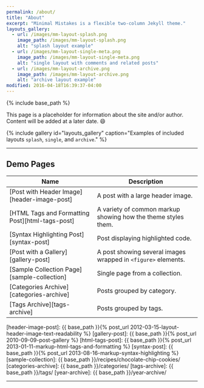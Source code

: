 ```yaml
---
permalink: /about/
title: "About"
excerpt: "Minimal Mistakes is a flexible two-column Jekyll theme."
layouts_gallery:
  - url: /images/mm-layout-splash.png
    image_path: /images/mm-layout-splash.png
    alt: "splash layout example"
  - url: /images/mm-layout-single-meta.png
    image_path: /images/mm-layout-single-meta.png
    alt: "single layout with comments and related posts"
  - url: /images/mm-layout-archive.png
    image_path: /images/mm-layout-archive.png
    alt: "archive layout example"
modified: 2016-04-18T16:39:37-04:00
---
```


{% include base_path %}

This page is a placeholder for information about the site and/or author. Content will be added at a later date. :smile:

{% include gallery id="layouts_gallery" caption="Examples of included layouts `splash`, `single`, and `archive`." %}

---

## Demo Pages

| Name                                        | Description                                           |
| ------------------------------------------- | ----------------------------------------------------- |
| [Post with Header Image][header-image-post] | A post with a large header image. |
| [HTML Tags and Formatting Post][html-tags-post] | A variety of common markup showing how the theme styles them. |
| [Syntax Highlighting Post][syntax-post] | Post displaying highlighted code. |
| [Post with a Gallery][gallery-post] | A post showing several images wrapped in `<figure>` elements. |
| [Sample Collection Page][sample-collection] | Single page from a collection. |
| [Categories Archive][categories-archive] | Posts grouped by category. |
| [Tags Archive][tags-archive] | Posts grouped by tags. |



[header-image-post]: {{ base_path }}{% post_url 2012-03-15-layout-header-image-text-readability %}
[gallery-post]: {{ base_path }}{% post_url 2010-09-09-post-gallery %}
[html-tags-post]: {{ base_path }}{% post_url 2013-01-11-markup-html-tags-and-formatting %}
[syntax-post]: {{ base_path }}{% post_url 2013-08-16-markup-syntax-highlighting %}
[sample-collection]: {{ base_path }}/recipes/chocolate-chip-cookies/
[categories-archive]: {{ base_path }}/categories/
[tags-archive]: {{ base_path }}/tags/
[year-archive]: {{ base_path }}/year-archive/

---
